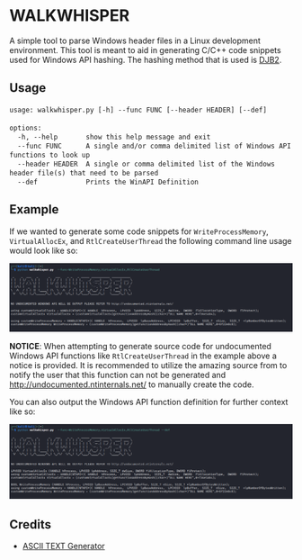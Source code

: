 # WALKWHISPER

A simple tool to parse Windows header files in a Linux development environment. This tool is meant to aid in generating C/C++ code snippets used for Windows API hashing. The hashing method that is used is [DJB2](http://www.cse.yorku.ca/~oz/hash.html).


## Usage
```shell
usage: walkwhisper.py [-h] --func FUNC [--header HEADER] [--def]

options:
  -h, --help       show this help message and exit
  --func FUNC      A single and/or comma delimited list of Windows API functions to look up
  --header HEADER  A single or comma delimited list of the Windows header file(s) that need to be parsed
  --def            Prints the WinAPI Definition

```

## Example

If we wanted to generate some code snippets for `WriteProcessMemory`, `VirtualAllocEx`, and `RtlCreateUserThread` the following command line usage would look like so:

![Screenshot1](images/ex1.png)

**NOTICE**: When attempting to generate source code for undocumented Windows API functions like `RtlCreateUserThread` in the example above a notice is provided. It is recommended to utilize the amazing source from   to notify the user that this function can not be generated and http://undocumented.ntinternals.net/ to manually create the code.

You can also output the Windows API function definition for further context like so:

![Screenshot2](images/ex2.png)


## Credits

- [ASCII TEXT Generator](http://www.patorjk.com/software/taag/)